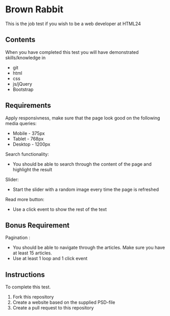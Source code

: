 Brown Rabbit
============

This is the job test if you wish to be a web developer at HTML24

Contents
--------

When you have completed this test you will have demonstrated skills/knowledge in

* git
* html
* css
* js/jQuery
* Bootstrap

Requirements
--------

Apply responsivness, make sure that the page look good on the following media queries:

* Mobile - 375px
* Tablet - 768px
* Desktop - 1200px

Search functionality:

* You should be able to search through the content of the page and highlight the result

Slider:

* Start the slider with a random image every time the page is refreshed 

Read more button:

* Use a click event to show the rest of the text 


Bonus Requirement
--------
Pagination :

* You should be able to navigate through the articles. Make sure you have at least 15 articles. 
* Use at least 1 loop and 1 click event


Instructions
------------

To complete this test.

1. Fork this repository
2. Create a website based on the supplied PSD-file
3. Create a pull request to this repository